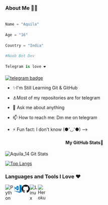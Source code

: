 

### About Me 👦‍♂️

```python

Name = "Aquila"

Age = "16"

Country = "India"

#Noob Bot Dev 

Telegram is love ❤

```

#### 

[![telegram badge](https://img.shields.io/badge/Aquila-30302f?style=for-the-badge&logo=telegram)](https://t.me/Aquila_14)

- ✨I'm Still Learning Git & GitHub

- ⚓Most of my repositories are for telegram

- 💬 Ask me about anything
 
- 📫 How to reach me: Dm me on telegram 

- ⚡ Fun fact: I don't know (●'◡'●)
-->

<h4 align="center"><b>My GitHub Stats💛</b></h4>

![Aquila_14 Git Stats](https://github-readme-stats.vercel.app/api?username=Harsh-78&include_all_commits=true&count_private=true&theme=highcontrast)

[![Top Langs](https://github-readme-stats.vercel.app/api/top-langs/?username=Aquila-14&layout=compact&theme=radical)](https://github.com/Aquila-14)

### Languages and Tools I Love ❤️
[<img align="left" alt="Python" width="26px" src="https://upload.wikimedia.org/wikipedia/commons/thumb/c/c3/Python-logo-notext.svg/600px-Python-logo-notext.svg.png" />](https://python.org/)
[<img align="left" alt="Visual Studio Code" width="26px" src="https://raw.githubusercontent.com/github/explore/80688e429a7d4ef2fca1e82350fe8e3517d3494d/topics/visual-studio-code/visual-studio-code.png" />](https://code.visualstudio.com/)
[<img align="left" alt="GitHub" width="26px" src="https://raw.githubusercontent.com/github/explore/78df643247d429f6cc873026c0622819ad797942/topics/github/github.png" />](https://git-scm.com/)
[<img align="left" alt="Linux" width="26px" src="https://www.freepnglogos.com/uploads/linux-png/difference-between-linux-and-window-operating-system-3.png" />](https://www.linux.org/)
[<img align="left" alt="Heroku" width="26px" src="https://www.nicepng.com/png/full/223-2233246_heroku-logo-salesforce-heroku.png" />](https://heroku.com/)

<br />
<br />


